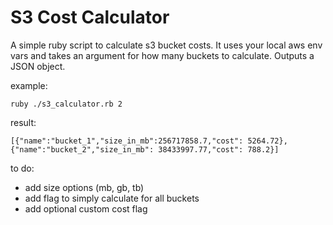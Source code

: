 # S3 Cost Calculator  

A simple ruby script to calculate s3 bucket costs. It uses your local aws env vars and takes an argument for how many buckets to calculate. Outputs a JSON object.

example:  
```
ruby ./s3_calculator.rb 2
```  
result:  
```
[{"name":"bucket_1","size_in_mb":256717858.7,"cost": 5264.72},{"name":"bucket_2","size_in_mb": 38433997.77,"cost": 788.2}]
```

to do:  
* add size options (mb, gb, tb)
* add flag to simply calculate for all buckets
* add optional custom cost flag
